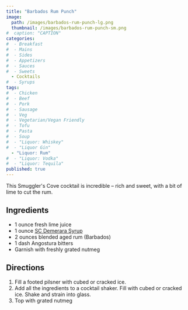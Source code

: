```yaml
---
title: "Barbados Rum Punch"
image: 
  path: /images/barbados-rum-punch-lg.png
  thumbnail: /images/barbados-rum-punch-sm.png
#  caption: "CAPTION"
categories:
#  - Breakfast
#  - Mains
#  - Sides
#  - Appetizers
#  - Sauces
#  - Sweets
  - Cocktails
#  - Syrups
tags:
#  - Chicken
#  - Beef
#  - Pork
#  - Sausage
#  - Veg
#  - Vegetarian/Vegan Friendly
#  - Tofu
#  - Pasta
#  - Soup
#  - "Liquor: Whiskey"
#  - "Liquor Gin"
  - "Liquor: Rum"
#  - "Liquor: Vodka"
#  - "Liquor: Tequila"
published: true
---
```


This Smuggler's Cove cocktail is incredible – rich and sweet, with a bit of lime to cut the rum.

## Ingredients

* 1 ounce fresh lime juice
* 1 ounce [SC Demerara Syrup](/recipes/demerara-syrup) 
* 2 ounces blended aged rum (Barbados)
* 1 dash Angostura bitters
* Garnish with freshly grated nutmeg

## Directions

1. Fill a footed pilsner with cubed or cracked ice. 
1. Add all the ingredients to a cocktail shaker. Fill with cubed or cracked ice. Shake and strain into glass.
1. Top with grated nutmeg

